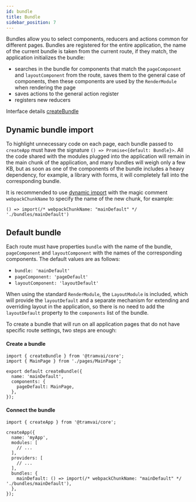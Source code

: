 ```yaml
---
id: bundle
title: Bundle
sidebar_position: 7
---
```


Bundles allow you to select components, reducers and actions common for different pages.
Bundles are registered for the entire application, the name of the current bundle is taken from the current route, if they match, the application initializes the bundle:
- searches in the bundle for components that match the `pageComponent` and `layoutComponent` from the route, saves them to the general case of components, then these components are used by the `RenderModule` when rendering the page
- saves actions to the general action register
- registers new reducers

Interface details [createBundle](references/tramvai/core.md#createBundle)

## Dynamic bundle import

To highlight unnecessary code on each page, each bundle passed to `createApp` must have the signature `() => Promise<{default: Bundle}>`. All the code shared with the modules plugged into the application will remain in the main chunk of the application, and many bundles will weigh only a few KB, but as soon as one of the components of the bundle includes a heavy dependency, for example, a library with forms, it will completely fall into the corresponding bundle.

It is recommended to use [dynamic import](https://webpack.js.org/guides/code-splitting/#dynamic-imports) with the magic comment `webpackChunkName` to specify the name of the new chunk, for example:

```tsx
() => import(/* webpackChunkName: "mainDefault" */ './bundles/mainDefault')
```

## Default bundle

Each route must have properties `bundle` with the name of the bundle, `pageComponent` and `layoutComponent` with the names of the corresponding components.
The default values ​​are as follows:
- `bundle: 'mainDefault'`
- `pageComponent: 'pageDefault'`
- `layoutComponent: 'layoutDefault'`

When using the standard `RenderModule`, the `LayoutModule` is included, which will provide the `layoutDefault` and a separate mechanism for extending and overriding layout in the application, so there is no need to add the `layoutDefault` property to the `components` list of the bundle.

To create a bundle that will run on all application pages that do not have specific route settings, two steps are enough:

#### Create a bundle

```tsx
import { createBundle } from '@tramvai/core';
import { MainPage } from './pages/MainPage';

export default createBundle({
  name: 'mainDefault',
  components: {
    pageDefault: MainPage,
  },
});
```

#### Connect the bundle

```tsx
import { createApp } from '@tramvai/core';

createApp({
  name: 'myApp',
  modules: [
    // ...
  ],
  providers: [
    // ...
  ],
  bundles: {
    mainDefault: () => import(/* webpackChunkName: "mainDefault" */ './bundles/mainDefault'),
  },
});
```
